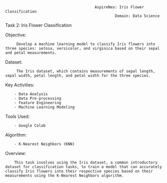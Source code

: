                                             AspireNex: Iris Flower Classification
                                                     Domain: Data Science
Task 2: Iris Flower Classification

Objective:

         Develop a machine learning model to classify Iris flowers into three species: setosa, versicolor, and virginica based on their sepal and petal measurements.

Dataset:

         The Iris dataset, which contains measurements of sepal length, sepal width, petal length, and petal width for the three species.

Key Activities:

        - Data Analysis
        - Data Pre-processing
        - Feature Engineering
        - Machine Learning Modeling

Tools Used:

        - Google Colab

Algorithm:

        - K-Nearest Neighbors (KNN)

Overview:

        This task involves using the Iris dataset, a common introductory dataset for classification tasks, to train a model that can accurately classify Iris flowers into their respective species based on their measurements using the K-Nearest Neighbors algorithm.
